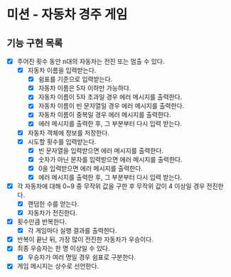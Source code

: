 # 미션 - 자동차 경주 게임

## 기능 구현 목록

- [x] 주어진 횟수 동안 n대의 자동차는 전진 또는 멈출 수 있다.
  - [x] 자동차 이름을 입력받는다.
    - [x] 쉼표를 기준으로 입력받는다.
    - [x] 자동차 이름은 5자 이하만 가능하다.
    - [x] 자동차 이름이 5자 초과일 경우 에러 메시지를 출력한다.
    - [x] 자동차 이름이 빈 문자열일 경우 에러 메시지를 출력한다.
    - [x] 자동차 이름이 중복일 경우 에러 메시지를 출력한다.
    - [x] 에러 메시지를 출력한 후, 그 부분부터 다시 입력 받는다.
  - [x] 자동차 객체에 정보를 저장한다.
  - [x] 시도할 횟수를 입력받는다.
    - [x] 빈 문자열을 입력받으면 에러 메시지를 출력한다.
    - [x] 숫자가 아닌 문자를 입력받으면 에러 메시지를 출력한다.
    - [x] 0을 입력받으면 에러 메시지를 출력한다.
    - [x] 에러 메시지를 출력한 후, 그 부분부터 다시 입력 받는다.
- [x] 각 자동차에 대해 0~9 중 무작위 값을 구한 후 무작위 값이 4 이상일 경우 전진한다.
  - [x] 랜덤한 수를 얻는다.
  - [x] 자동차가 전진한다.
- [x] 횟수만큼 반복한다.
  - [x] 각 게임마다 실행 결과를 출력한다.
- [x] 반복이 끝난 뒤, 가장 많이 전진한 자동차가 우승이다.
- [x] 최종 우승자는 한 명 이상일 수 있다.
  - [x] 우승자가 여러 명일 경우 쉼표로 구분한다.
- [x] 게임 메시지는 상수로 선언한다.